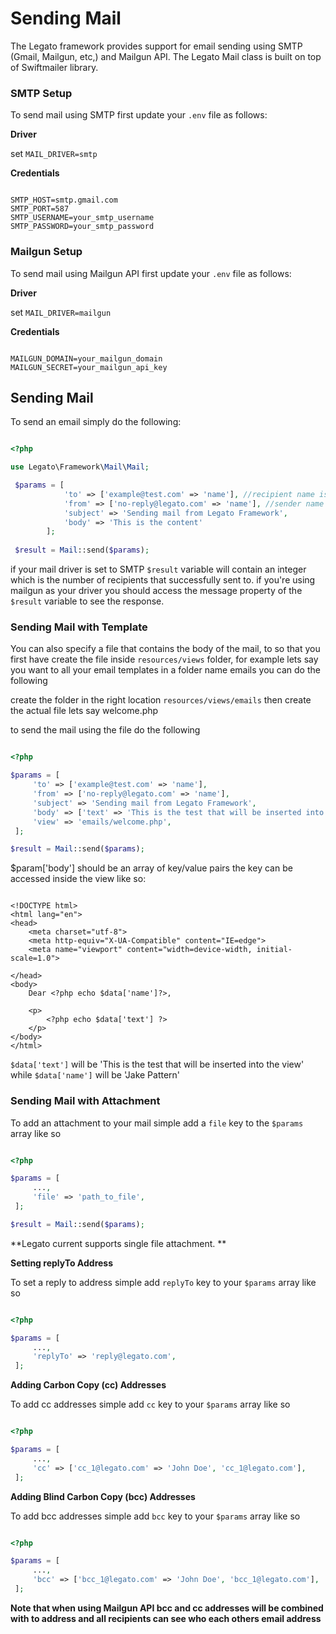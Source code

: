 # Sending Mail

The Legato framework provides support for email sending using SMTP (Gmail, Mailgun, etc,) and Mailgun API. The Legato Mail class is built on top of Swiftmailer library.

### SMTP Setup

To send mail using SMTP first update your `.env` file as follows: 

**Driver**

set `MAIL_DRIVER=smtp`

**Credentials**

```

SMTP_HOST=smtp.gmail.com
SMTP_PORT=587
SMTP_USERNAME=your_smtp_username
SMTP_PASSWORD=your_smtp_password

```

### Mailgun Setup

To send mail using Mailgun API first update your `.env` file as follows: 

**Driver**

set `MAIL_DRIVER=mailgun`

**Credentials**

```

MAILGUN_DOMAIN=your_mailgun_domain
MAILGUN_SECRET=your_mailgun_api_key

```

## Sending Mail

To send an email simply do the following:

```php

<?php

use Legato\Framework\Mail\Mail;

 $params = [
            'to' => ['example@test.com' => 'name'], //recipient name is optional
            'from' => ['no-reply@legato.com' => 'name'], //sender name is optional
            'subject' => 'Sending mail from Legato Framework',
            'body' => 'This is the content'
        ];
      
 $result = Mail::send($params);      

```

if your mail driver is set to SMTP `$result` variable will contain an integer which is the number of recipients that successfully sent to. if you're using mailgun as your driver you should access the message property of the `$result` variable to see the response.

### Sending Mail with Template

You can also specify a file that contains the body of the mail, to so that you first have create the file inside `resources/views` folder, for example lets say you want to all your email templates in a folder name emails you can do the following 

create the folder in the right location `resources/views/emails` then create the actual file lets say welcome.php

to send the mail using the file do the following

```php

<?php  

$params = [
     'to' => ['example@test.com' => 'name'],
     'from' => ['no-reply@legato.com' => 'name'],
     'subject' => 'Sending mail from Legato Framework',
     'body' => ['text' => 'This is the test that will be inserted into the view', 'name' => 'Jake Pattern'],
     'view' => 'emails/welcome.php',
 ];

$result = Mail::send($params);

```

$param['body'] should be an array of key/value pairs the key can be accessed inside the view like so: 

```

<!DOCTYPE html>
<html lang="en">
<head>
    <meta charset="utf-8">
    <meta http-equiv="X-UA-Compatible" content="IE=edge">
    <meta name="viewport" content="width=device-width, initial-scale=1.0">
    
</head>
<body>
    Dear <?php echo $data['name']?>,
    
    <p>
        <?php echo $data['text'] ?>
    </p>
</body>
</html>

```

`$data['text']` will be 'This is the test that will be inserted into the view' while `$data['name']` will be 'Jake Pattern'

### Sending Mail with Attachment

To add an attachment to your mail simple add a `file` key to the `$params` array like so

```php

<?php

$params = [
     ...,
     'file' => 'path_to_file',
 ];

$result = Mail::send($params);

```

**Legato current supports single file attachment. **

**Setting replyTo Address**

To set a reply to address simple add `replyTo` key to your `$params` array like so

```php

<?php

$params = [
     ...,
     'replyTo' => 'reply@legato.com',
 ];

```

**Adding Carbon Copy (cc) Addresses**

To add cc addresses simple add `cc` key to your `$params` array like so

```php

<?php

$params = [
     ...,
     'cc' => ['cc_1@legato.com' => 'John Doe', 'cc_1@legato.com'], 
 ];

```

**Adding Blind Carbon Copy (bcc) Addresses**

To add bcc addresses simple add `bcc` key to your `$params` array like so

```php

<?php

$params = [
     ...,
     'bcc' => ['bcc_1@legato.com' => 'John Doe', 'bcc_1@legato.com'], 
 ];

```

**Note that when using Mailgun API bcc and cc addresses will be combined with to address and all recipients can see who each others email address**